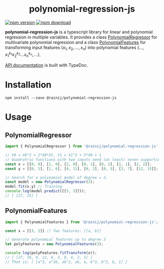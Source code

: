 <h1 align="center">
  polynomial-regression-js
</h1>

[![npm version][npm-image]][npm-url]
[![npm download][download-image]][npm-url]

**polynomial-regression-js** is a typescript library for linear and polynomial regression
in multiple variables. It provides a class
[PolynomialRegressor][doc-polynomial-regressor-url] for multivariate polynomial regression
and a class [PolynomialFeatures][doc-polynomial-features-url] for transforming input
features $(x_1,x_2,\ldots,x_n)$ into polynomial features $(\ldots,x_1^{k_1}x_2^{k_2}\ldots
x_n^{k_n},\ldots)$.

[API documentation][doc-url] is built with TypeDoc.

# Installation

`npm install --save @rainij/polynomial-regression-js`

# Usage

## PolynomialRegressor

```ts
import { PolynomialRegressor } from '@rainij/polynomial-regression-js';

// Y0 = X0^2 + 2*X0*X1, Y1 = X1^2 + 5*X0 + 1
// Quadratric functions with two inputs need (at least) seven supporting points:
const x = [[0, 0], [1, 0], [2, 0], [0, 1], [0, 2], [1, 1], [2, 2]];
const y = [[0, 1], [1, 6], [4, 11], [0, 2], [0, 5], [3, 7], [12, 15]];

// Search for a polynomial model of degree = 2.
const model = new PolynomialRegressor(2);
model.fit(x,y) // Training
console.log(model.predict([[3, 3]]));
// [ [27, 25] ]
```

## PolynomialFeatures

```ts
import { PolynomialFeatures } from '@rainij/polynomial-regression-js';

const x = [[3, 2]] // Two features: [[a, b]]

// Generate polynomial features up to degree 3
let polyFeatures = new PolynomialFeatures(3);

console.log(polyFeatures.fitTransform(x));
// [ [27, 18, 9, 12, 6, 3, 8, 4, 2, 1] ]
// That is: [ [a^3, a^2b, ab^2, ab, a, b^3, b^2, b, 1] ]
```

[npm-url]: https://www.npmjs.com/package/@rainij/polynomial-regression-js

[npm-url-old]: https://www.npmjs.com/package/regression-multivariate-polynomial

[npm-image]: https://img.shields.io/npm/v/@rainij/polynomial-regression-js.svg

[npm-image-old]: https://img.shields.io/npm/v/regression-multivariate-polynomial.svg

[download-image]: https://img.shields.io/npm/dm/@rainij/polynomial-regression-js.svg

[download-image-old]: https://img.shields.io/npm/dm/regression-multivariate-polynomial.svg

[doc-url]: https://rainij.github.io/polynomial-regression-js/

[doc-polynomial-regressor-url]: https://rainij.github.io/polynomial-regression-js/classes/PolynomialRegressor.html

[doc-polynomial-features-url]: https://rainij.github.io/polynomial-regression-js/classes/PolynomialFeatures.html
